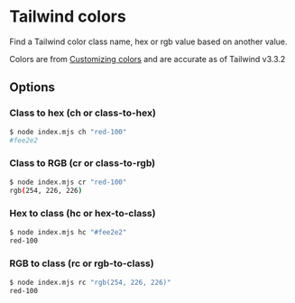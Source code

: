 # Tailwind colors

Find a Tailwind color class name, hex or rgb value based on another value.

Colors are from [Customizing colors](https://tailwindcss.com/docs/customizing-colors) and are accurate as of Tailwind v3.3.2

## Options

### Class to hex (ch or class-to-hex)
```bash
$ node index.mjs ch "red-100"
#fee2e2
```

### Class to RGB (cr or class-to-rgb)
```bash
$ node index.mjs cr "red-100"
rgb(254, 226, 226)
```

### Hex to class (hc or hex-to-class)
```bash
$ node index.mjs hc "#fee2e2"
red-100
```

### RGB to class (rc or rgb-to-class)
```bash
$ node index.mjs rc "rgb(254, 226, 226)"
red-100
```

